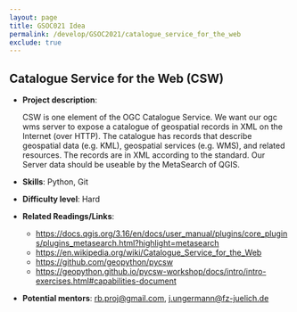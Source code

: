 ```yaml
---
layout: page
title: GSOC021 Idea
permalink: /develop/GSOC2021/catalogue_service_for_the_web
exclude: true
---
```


## Catalogue Service for the Web (CSW)

-   **Project description**:

    CSW is one element of the OGC Catalogue Service.
    We want our ogc wms server to expose a catalogue of geospatial records in XML on the Internet (over HTTP).
    The catalogue has records that describe geospatial data (e.g. KML), geospatial services (e.g. WMS), and related resources.
    The records are in XML according to the standard. 
    Our Server data should be useable by the MetaSearch of QGIS.
  

-   **Skills**: Python, Git

-   **Difficulty level**: Hard

-   **Related Readings/Links**:
     - https://docs.qgis.org/3.16/en/docs/user_manual/plugins/core_plugins/plugins_metasearch.html?highlight=metasearch
     - https://en.wikipedia.org/wiki/Catalogue_Service_for_the_Web
     - https://github.com/geopython/pycsw
     - https://geopython.github.io/pycsw-workshop/docs/intro/intro-exercises.html#capabilities-document

 

-   **Potential mentors**:
    rb.proj@gmail.com, j.ungermann@fz-juelich.de